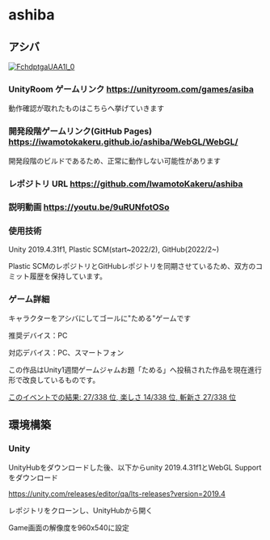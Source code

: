 # ashiba

## アシバ

[![FchdptgaUAA1l_0](https://github.com/IwamotoKakeru/IwamotoKakeru/assets/34148721/9afd7be7-41c9-455d-8e80-bb27a1d99ff4)](https://unityroom.com/games/asiba)

### UnityRoom ゲームリンク https://unityroom.com/games/asiba
動作確認が取れたものはこちらへ挙げていきます

### 開発段階ゲームリンク(GitHub Pages) https://iwamotokakeru.github.io/ashiba/WebGL/WebGL/
開発段階のビルドであるため、正常に動作しない可能性があります

### レポジトリ URL https://github.com/IwamotoKakeru/ashiba

### 説明動画 https://youtu.be/9uRUNfotOSo

### 使用技術

Unity 2019.4.31f1, Plastic SCM(start~2022/2), GitHub(2022/2~)

Plastic SCMのレポジトリとGitHubレポジトリを同期させているため、双方のコミット履歴を保持しています。

### ゲーム詳細

キャラクターをアシバにしてゴールに"ためる"ゲームです

推奨デバイス：PC

対応デバイス：PC、スマートフォン

この作品はUnity1週間ゲームジャムお題「ためる」へ投稿された作品を現在進行形で改良しているものです。

[このイベントでの結果: 27/338 位, 楽しさ 14/338 位, 斬新さ 27/338 位](https://unityroom.com/unity1weeks/56/top)

## 環境構築

### Unity

UnityHubをダウンロードした後、以下からunity 2019.4.31f1とWebGL Supportをダウンロード

https://unity.com/releases/editor/qa/lts-releases?version=2019.4

レポジトリをクローンし、UnityHubから開く

Game画面の解像度を960x540に設定
